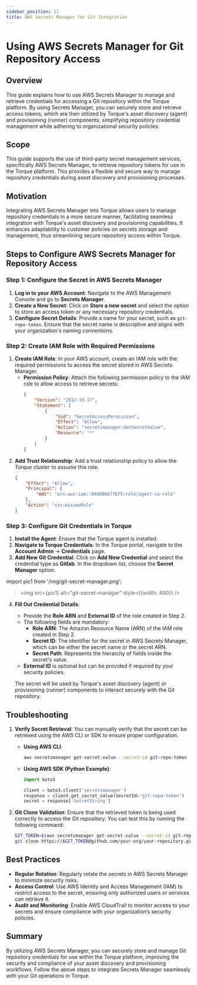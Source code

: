 ```yaml
---
sidebar_position: 11
title: AWS Secrets Manager for Git Integration
---
```


# Using AWS Secrets Manager for Git Repository Access

## Overview
This guide explains how to use AWS Secrets Manager to manage and retrieve credentials for accessing a Git repository within the Torque platform. By using Secrets Manager, you can securely store and retrieve access tokens, which are then utilized by Torque's asset discovery (agent) and provisioning (runner) components, simplifying repository credential management while adhering to organizational security policies.

## Scope
This guide supports the use of third-party secret management services, specifically AWS Secrets Manager, to retrieve repository tokens for use in the Torque platform. This provides a flexible and secure way to manage repository credentials during asset discovery and provisioning processes.

## Motivation
Integrating AWS Secrets Manager into Torque allows users to manage repository credentials in a more secure manner, facilitating seamless integration with Torque's asset discovery and provisioning capabilities. It enhances adaptability to customer policies on secrets storage and management, thus streamlining secure repository access within Torque.

## Steps to Configure AWS Secrets Manager for Repository Access

### Step 1: Configure the Secret in AWS Secrets Manager
1. **Log in to your AWS Account**: Navigate to the AWS Management Console and go to **Secrets Manager**.
2. **Create a New Secret**: Click on **Store a new secret** and select the option to store an access token or any necessary repository credentials.
3. **Configure Secret Details**: Provide a name for your secret, such as `git-repo-token`. Ensure that the secret name is descriptive and aligns with your organization's naming conventions.

### Step 2: Create IAM Role with Required Permissions
1. **Create IAM Role**: In your AWS account, create an IAM role with the required permissions to access the secret stored in AWS Secrets Manager.
   - **Permission Policy**: Attach the following permission policy to the IAM role to allow access to retrieve secrets:
     ```json
     {
         "Version": "2012-10-17",
         "Statement": [
             {
                 "Sid": "SecretAccessPermission",
                 "Effect": "Allow",
                 "Action": "secretsmanager:GetSecretValue",
                 "Resource": "*"
             }
         ]
     }
     ```
2. **Add Trust Relationship**: Add a trust relationship policy to allow the Torque cluster to assume this role.
   ```json
   {
       "Effect": "Allow",
       "Principal": {
           "AWS": "arn:aws:iam::046086677675:role/agent-sa-role"
       },
       "Action": "sts:AssumeRole"
   }
   ```

### Step 3: Configure Git Credentials in Torque
1. **Install the Agent**: Ensure that the Torque agent is installed.
2. **Navigate to Torque Credentials**: In the Torque portal, navigate to the **Account Admin** -> **Credentials** page.
3. **Add New Git Credential**: Click on **Add New Credential** and select the credential type as **Gitlab**. In the dropdown list, choose the **Secret Manager** option.

import pic1 from '/img/git-secret-manager.png';

> <img src={pic1} alt="git-secret-manager" style={{width: 400}} />

4. **Fill Out Credential Details**:
   - Provide the **Role ARN** and **External ID** of the role created in Step 2.
   - The following fields are mandatory:
     - **Role ARN**: The Amazon Resource Name (ARN) of the IAM role created in Step 2.
     - **Secret ID**: The identifier for the secret in AWS Secrets Manager, which can be either the secret name or the secret ARN.
     - **Secret Path**: Represents the hierarchy of fields inside the secret's value.
   - **External ID** is optional but can be provided if required by your security policies.

   The secret will be used by Torque's asset discovery (agent) or provisioning (runner) components to interact securely with the Git repository.

## Troubleshooting
1. **Verify Secret Retrieval**: You can manually verify that the secret can be retrieved using the AWS CLI or SDK to ensure proper configuration.
   - **Using AWS CLI**:
     ```sh
     aws secretsmanager get-secret-value --secret-id git-repo-token
     ```
   - **Using AWS SDK (Python Example)**:
     ```python
     import boto3

     client = boto3.client('secretsmanager')
     response = client.get_secret_value(SecretId='git-repo-token')
     secret = response['SecretString']
     ```

2. **Git Clone Validation**: Ensure that the retrieved token is being used correctly to access the Git repository. You can test this by running the following command:
   ```sh
   GIT_TOKEN=$(aws secretsmanager get-secret-value --secret-id git-repo-token --query SecretString --output text)
   git clone https://$GIT_TOKEN@github.com/your-org/your-repository.git
   ```

## Best Practices
- **Regular Rotation**: Regularly rotate the secrets in AWS Secrets Manager to minimize security risks.
- **Access Control**: Use AWS Identity and Access Management (IAM) to restrict access to the secret, ensuring only authorized users or services can retrieve it.
- **Audit and Monitoring**: Enable AWS CloudTrail to monitor access to your secrets and ensure compliance with your organization’s security policies.

## Summary
By utilizing AWS Secrets Manager, you can securely store and manage Git repository credentials for use within the Torque platform, improving the security and compliance of your asset discovery and provisioning workflows. Follow the above steps to integrate Secrets Manager seamlessly with your Git operations in Torque.

